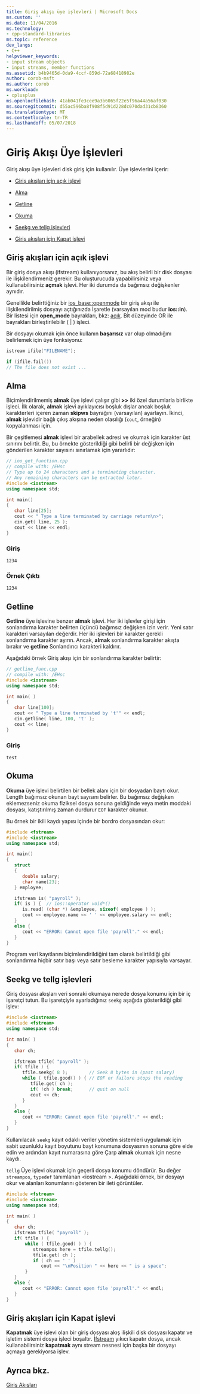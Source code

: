 ```yaml
---
title: Giriş akışı üye işlevleri | Microsoft Docs
ms.custom: ''
ms.date: 11/04/2016
ms.technology:
- cpp-standard-libraries
ms.topic: reference
dev_langs:
- C++
helpviewer_keywords:
- input stream objects
- input streams, member functions
ms.assetid: b4b9465d-0da9-4ccf-859d-72a68418982e
author: corob-msft
ms.author: corob
ms.workload:
- cplusplus
ms.openlocfilehash: 41ab041fe3cee9a3b6065f22e5f96a44a56af030
ms.sourcegitcommit: d55ac596ba8f908f5d91d228dc070dad31cb8360
ms.translationtype: MT
ms.contentlocale: tr-TR
ms.lasthandoff: 05/07/2018
---
```

# <a name="input-stream-member-functions"></a>Giriş Akışı Üye İşlevleri

Giriş akışı üye işlevleri disk giriş için kullanılır. Üye işlevlerini içerir:

- [Giriş akışları için açık işlevi](#vclrftheopenfunctionforinputstreamsanchor11)

- [Alma](#vclrfthegetfunctionanchor12)

- [Getline](#vclrfthegetlinefunctionanchor13)

- [Okuma](#vclrfthereadfunctionanchor14)

- [Seekg ve tellg işlevleri](#vclrftheseekgandtellgfunctionsanchor7)

- [Giriş akışları için Kapat işlevi](#vclrftheclosefunctionforinputstreamsanchor15)

## <a name="vclrftheopenfunctionforinputstreamsanchor11"></a> Giriş akışları için açık işlevi

Bir giriş dosya akışı (ifstream) kullanıyorsanız, bu akış belirli bir disk dosyası ile ilişkilendirmeniz gerekir. Bu oluşturucuda yapabilirsiniz veya kullanabilirsiniz **açmak** işlevi. Her iki durumda da bağımsız değişkenler aynıdır.

Genellikle belirttiğiniz bir [ios_base::openmode](../standard-library/ios-base-class.md#openmode) bir giriş akışı ile ilişkilendirilmiş dosyayı açtığınızda İşaretle (varsayılan mod budur **ios::in**). Bir listesi için **open_mode** bayrakları, bkz: [açık](#vclrftheopenfunctionforinputstreamsanchor11). Bit düzeyinde OR ile bayrakları birleştirilebilir ( &#124; ) işleci.

Bir dosyayı okumak için önce kullanın **başarısız** var olup olmadığını belirlemek için üye fonksiyonu:

```cpp
istream ifile("FILENAME");

if (ifile.fail())
// The file does not exist ...
```

## <a name="vclrfthegetfunctionanchor12"></a> Alma

Biçimlendirilmemiş **almak** üye işlevi çalışır gibi **>>** iki özel durumlarla birlikte işleci. İlk olarak, **almak** işlevi ayıklayıcısı boşluk dışlar ancak boşluk karakterleri içeren zaman **skipws** bayrağını (varsayılan) ayarlayın. İkinci, **almak** işlevidir bağlı çıkış akışına neden olasılığı (`cout`, örneğin) kopyalanması için.

Bir çeşitlemesi **almak** işlevi bir arabellek adresi ve okumak için karakter üst sınırını belirtir. Bu, bu örnekte gösterildiği gibi belirli bir değişken için gönderilen karakter sayısını sınırlamak için yararlıdır:

```cpp
// ioo_get_function.cpp
// compile with: /EHsc
// Type up to 24 characters and a terminating character.
// Any remaining characters can be extracted later.
#include <iostream>
using namespace std;

int main()
{
   char line[25];
   cout << " Type a line terminated by carriage return\n>";
   cin.get( line, 25 );
   cout << line << endl;
}
```

### <a name="input"></a>Giriş

```Input
1234
```

### <a name="sample-output"></a>Örnek Çıktı

```Output
1234
```

## <a name="vclrfthegetlinefunctionanchor13"></a> Getline

**Getline** üye işlevine benzer **almak** işlevi. Her iki işlevler girişi için sonlandırma karakter belirten üçüncü bağımsız değişken izin verir. Yeni satır karakteri varsayılan değerdir. Her iki işlevleri bir karakter gerekli sonlandırma karakter ayırın. Ancak, **almak** sonlandırma karakter akışta bırakır ve **getline** Sonlandırıcı karakteri kaldırır.

Aşağıdaki örnek Giriş akışı için bir sonlandırma karakter belirtir:

```cpp
// getline_func.cpp
// compile with: /EHsc
#include <iostream>
using namespace std;

int main( )
{
   char line[100];
   cout << " Type a line terminated by 't'" << endl;
   cin.getline( line, 100, 't' );
   cout << line;
}
```

### <a name="input"></a>Giriş

```Input
test
```

## <a name="vclrfthereadfunctionanchor14"></a> Okuma

**Okuma** üye işlevi belirtilen bir bellek alanı için bir dosyadan baytı okur. Length bağımsız okunan bayt sayısını belirler. Bu bağımsız değişken eklemezseniz okuma fiziksel dosya sonuna geldiğinde veya metin moddaki dosyası, katıştırılmış zaman durdurur `EOF` karakter okunur.

Bu örnek bir ikili kaydı yapısı içinde bir bordro dosyasından okur:

```cpp
#include <fstream>
#include <iostream>
using namespace std;

int main()
{
   struct
   {
      double salary;
      char name[23];
   } employee;

   ifstream is( "payroll" );
   if( is ) {  // ios::operator void*()
      is.read( (char *) &employee, sizeof( employee ) );
      cout << employee.name << ' ' << employee.salary << endl;
   }
   else {
      cout << "ERROR: Cannot open file 'payroll'." << endl;
   }
}
```

Program veri kayıtlarını biçimlendirildiğini tam olarak belirtildiği gibi sonlandırma hiçbir satır başı veya satır besleme karakter yapısıyla varsayar.

## <a name="vclrftheseekgandtellgfunctionsanchor7"></a> Seekg ve tellg işlevleri

Giriş dosyası akışları veri sonraki okumaya nerede dosya konumu için bir iç işaretçi tutun. Bu işaretçiyle ayarladığınız `seekg` aşağıda gösterildiği gibi işlev:

```cpp
#include <iostream>
#include <fstream>
using namespace std;

int main( )
{
   char ch;

   ifstream tfile( "payroll" );
   if( tfile ) {
      tfile.seekg( 8 );        // Seek 8 bytes in (past salary)
      while ( tfile.good() ) { // EOF or failure stops the reading
         tfile.get( ch );
         if( !ch ) break;      // quit on null
         cout << ch;
      }
   }
   else {
      cout << "ERROR: Cannot open file 'payroll'." << endl;
   }
}
```

Kullanılacak `seekg` kayıt odaklı veriler yönetim sistemleri uygulamak için sabit uzunluklu kayıt boyutunu bayt konumuna dosyasının sonuna göre elde edin ve ardından kayıt numarasına göre Çarp **almak** okumak için nesne kaydı.

`tellg` Üye işlevi okumak için geçerli dosya konumu döndürür. Bu değer `streampos`, `typedef` tanımlanan \<iostream >. Aşağıdaki örnek, bir dosyayı okur ve alanları konumlarını gösteren bir ileti görüntüler.

```cpp
#include <fstream>
#include <iostream>
using namespace std;

int main( )
{
   char ch;
   ifstream tfile( "payroll" );
   if( tfile ) {
       while ( tfile.good( ) ) {
          streampos here = tfile.tellg();
          tfile.get( ch );
          if ( ch == ' ' )
             cout << "\nPosition " << here << " is a space";
       }
   }
   else {
      cout << "ERROR: Cannot open file 'payroll'." << endl;
   }
}
```

## <a name="vclrftheclosefunctionforinputstreamsanchor15"></a> Giriş akışları için Kapat işlevi

**Kapatmak** üye işlevi olan bir giriş dosyası akış ilişkili disk dosyası kapatır ve işletim sistemi dosya işleci boşaltır. [İfstream](../standard-library/basic-ifstream-class.md) yıkıcı kapatır dosya, ancak kullanabilirsiniz **kapatmak** aynı stream nesnesi için başka bir dosyayı açmaya gerekiyorsa işlev.

## <a name="see-also"></a>Ayrıca bkz.

[Giriş Akışları](../standard-library/input-streams.md)<br/>
